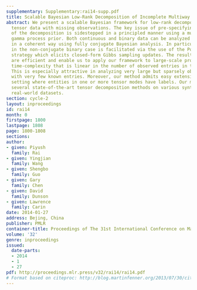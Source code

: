 ```yaml
---
supplementary: Supplementary:rai14-supp.pdf
title: Scalable Bayesian Low-Rank Decomposition of Incomplete Multiway Tensors
abstract: We present a scalable Bayesian framework for low-rank decomposition of multiway
  tensor data with missing observations. The key issue of pre-specifying the rank
  of the decomposition is sidestepped in a principled manner using a multiplicative
  gamma process prior. Both continuous and binary data can be analyzed under the framework,
  in a coherent way using fully conjugate Bayesian analysis. In particular, the analysis
  in the non-conjugate binary case is facilitated via the use of the Pólya-Gamma sampling
  strategy which elicits closed-form Gibbs sampling updates. The resulting samplers
  are efficient and enable us to apply our framework to large-scale problems, with
  time-complexity that is linear in the number of observed entries in the tensor.
  This is especially attractive in analyzing very large but sparsely observed tensors
  with very few known entries. Moreover, our method admits easy extension to the supervised
  setting where entities in one or more tensor modes have labels. Our method outperforms
  several state-of-the-art tensor decomposition methods on various synthetic and benchmark
  real-world datasets.
section: cycle-2
layout: inproceedings
id: rai14
month: 0
firstpage: 1800
lastpage: 1808
page: 1800-1808
sections: 
author:
- given: Piyush
  family: Rai
- given: Yingjian
  family: Wang
- given: Shengbo
  family: Guo
- given: Gary
  family: Chen
- given: David
  family: Dunson
- given: Lawrence
  family: Carin
date: 2014-01-27
address: Bejing, China
publisher: PMLR
container-title: Proceedings of The 31st International Conference on Machine Learning
volume: '32'
genre: inproceedings
issued:
  date-parts:
  - 2014
  - 1
  - 27
pdf: http://proceedings.mlr.press/v32/rai14/rai14.pdf
# Format based on citeproc: http://blog.martinfenner.org/2013/07/30/citeproc-yaml-for-bibliographies/
---
```

